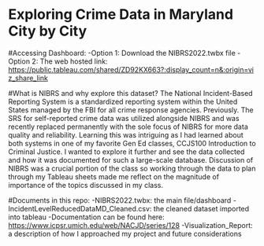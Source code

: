 # Exploring Crime Data in Maryland City by City

#Accessing Dashboard:
  -Option 1: Download the NIBRS2022.twbx file
  -Option 2: The web hosted link: https://public.tableau.com/shared/ZD92KX663?:display_count=n&:origin=viz_share_link 

#What is NIBRS and why explore this dataset?
The National Incident-Based Reporting System is a standardized reporting system within the United States managed by the FBI for all crime response agencies. Previously. The SRS for self-reported crime data was utilized alongside NIBRS and was recently replaced permanently with the sole focus of NIBRS for more data quality and reliability. Learning this was intriguing as I had learned about both systems in one of my favorite Gen Ed classes, CCJS100 Introduction to Criminal Justice. I wanted to explore it further and see the data collected and how it was documented for such a large-scale database. Discussion of NIBRS was a crucial portion of the class so working through the data to plan through my Tableau sheets made me reflect on the magnitude of importance of the topics discussed in my class. 

#Documents in this repo:
  -NIBRS2022.twbx: the main file/dashboard
  -IncidentLevelReducedDataMD_Cleaned.csv: the cleaned dataset imported into tableau
    -Documentation can be found here: https://www.icpsr.umich.edu/web/NACJD/series/128
  -Visualization_Report: a description of how I approached my project and future considerations
